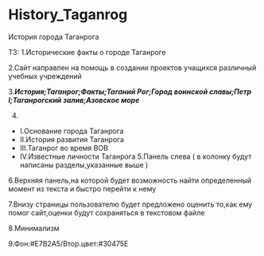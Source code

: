 # History_Taganrog
История города Таганрога

ТЗ:
1.Исторические факты о городе Таганроге

2.Сайт направлен на помощь в создании проектов учащихся различный учебных учреждений

3.***История;Таганрог;Факты;Таганий Рог;Город воинской славы;Петр I;Таганрогский залив;Азовское море***

4.
- I.Основание города Таганрога
- II.История развития Таганрога
- III.Таганрог во время ВОВ
- IV.Известные личности Таганрога
5.Панель слева ( в колонку будут написаны разделы,указанные выше )

6.Верхняя панель,на которой будет возможность найти определенный момент из текста и быстро перейти к нему

7.Внизу страницы пользователю будет предложено оценить то,как ему помог сайт,оценки будут сохраняться в текстовом файле

8.Минимализм

9.Фон:#E7B2A5/Втор.цвет:#30475E
